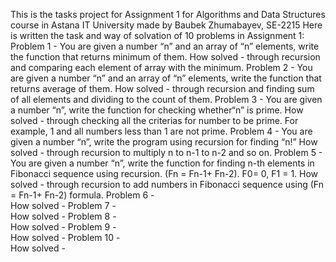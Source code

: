 This is the tasks project for Assignment 1 for Algorithms and Data Structures course in Astana IT University made by Baubek Zhumabayev, SE-2215
Here is written the task and way of solvation of 10 problems in Assignment 1:
Problem 1 - You are given a number “n” and an array of “n” elements,
write the function that returns minimum of them.
How solved - through recursion and comparing each element of array with the minimum.
Problem 2 - You are given a number “n” and an array of “n” elements,
write the function that returns average of them.
How solved - through recursion and finding sum of all elements and dividing to the count of them.
Problem 3 - You are given a number “n”, write the function for checking
whether“n” is prime.
How solved - through checking all the criterias for number to be prime. For example, 1 and all numbers less than 1 are not prime.
Problem 4 - You are given a number “n”, write the program using recursion for
finding “n!”
How solved - through recursion to multiply n to n-1 to n-2 and so on.
Problem 5 - You are given a number “n”, write the function for finding n-th
elements in Fibonacci sequence using recursion. (Fn = Fn-1+ Fn-2).
F0= 0, F1 = 1.
How solved - through recursion to add numbers in Fibonacci sequence using (Fn = Fn-1+ Fn-2) formula.
Problem 6 -  
How solved -
Problem 7 -  
How solved -
Problem 8 -  
How solved -
Problem 9 -  
How solved -
Problem 10 -  
How solved - 